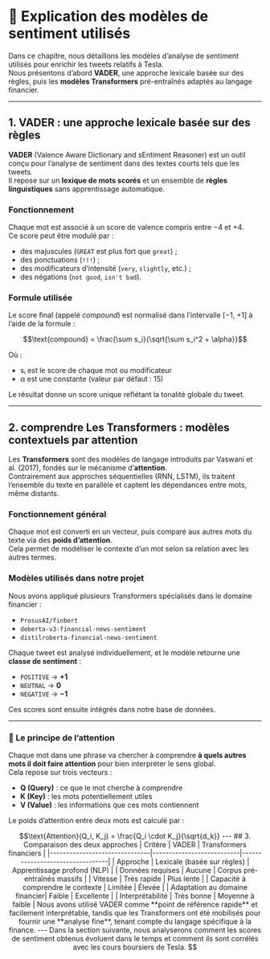 # 🧠 Explication des modèles de sentiment utilisés

Dans ce chapitre, nous détaillons les modèles d’analyse de sentiment utilisés pour enrichir les tweets relatifs à Tesla.  
Nous présentons d’abord **VADER**, une approche lexicale basée sur des règles, puis les **modèles Transformers** pré-entraînés adaptés au langage financier.

---

## 1. VADER : une approche lexicale basée sur des règles

**VADER** (Valence Aware Dictionary and sEntiment Reasoner) est un outil conçu pour l’analyse de sentiment dans des textes courts tels que les tweets.  
Il repose sur un **lexique de mots scorés** et un ensemble de **règles linguistiques** sans apprentissage automatique.

### Fonctionnement

Chaque mot est associé à un score de valence compris entre −4 et +4.  
Ce score peut être modulé par :

- des majuscules (`GREAT` est plus fort que `great`) ;
- des ponctuations (`!!!`) ;
- des modificateurs d’intensité (`very`, `slightly`, etc.) ;
- des négations (`not good`, `isn't bad`).

### Formule utilisée

Le score final (appelé *compound*) est normalisé dans l’intervalle [−1, +1] à l’aide de la formule :

$$\text{compound} = \frac{\sum s_i}{\sqrt{\sum s_i^2 + \alpha}}$$

Où :
- sᵢ est le score de chaque mot ou modificateur
- α est une constante (valeur par défaut : 15)

Le résultat donne un score unique reflétant la tonalité globale du tweet.

---

## 2. comprendre Les Transformers : modèles contextuels par attention

Les **Transformers** sont des modèles de langage introduits par Vaswani et al. (2017), fondés sur le mécanisme d’**attention**.  
Contrairement aux approches séquentielles (RNN, LSTM), ils traitent l’ensemble du texte en parallèle et captent les dépendances entre mots, même distants.

### Fonctionnement général

Chaque mot est converti en un vecteur, puis comparé aux autres mots du texte via des **poids d’attention**.  
Cela permet de modéliser le contexte d’un mot selon sa relation avec les autres termes.

### Modèles utilisés dans notre projet

Nous avons appliqué plusieurs Transformers spécialisés dans le domaine financier :

- `ProsusAI/finbert`
- `deberta-v3-financial-news-sentiment`
- `distilroberta-financial-news-sentiment`

Chaque tweet est analysé individuellement, et le modèle retourne une **classe de sentiment** :

- `POSITIVE` → **+1**  
- `NEUTRAL` → **0**  
- `NEGATIVE` → **−1**

Ces scores sont ensuite intégrés dans notre base de données.

---
### 🎯 Le principe de l’attention

Chaque mot dans une phrase va chercher à comprendre **à quels autres mots il doit faire attention** pour bien interpréter le sens global.  
Cela repose sur trois vecteurs :

- **Q (Query)** : ce que le mot cherche à comprendre
- **K (Key)** : les mots potentiellement utiles
- **V (Value)** : les informations que ces mots contiennent

Le poids d’attention entre deux mots est calculé par :
```math
\text{Attention}(Q_i, K_j) = \frac{Q_i \cdot K_j}{\sqrt{d_k}}
---

## 3. Comparaison des deux approches

| Critère                        | VADER                     | Transformers financiers         |
|-------------------------------|---------------------------|---------------------------------|
| Approche                      | Lexicale (basée sur règles) | Apprentissage profond (NLP)    |
| Données requises              | Aucune                    | Corpus pré-entraînés massifs    |
| Vitesse                       | Très rapide               | Plus lente                      |
| Capacité à comprendre le contexte | Limitée                 | Élevée                          |
| Adaptation au domaine financier| Faible                    | Excellente                      |
| Interprétabilité              | Très bonne                | Moyenne à faible                |

Nous avons utilisé VADER comme **point de référence rapide** et facilement interprétable, tandis que les Transformers ont été mobilisés pour fournir une **analyse fine**, tenant compte du langage spécifique à la finance.

---


Dans la section suivante, nous analyserons comment les scores de sentiment obtenus évoluent dans le temps et comment ils sont corrélés avec les cours boursiers de Tesla.
